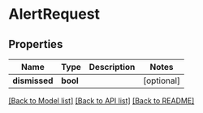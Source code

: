 # AlertRequest

## Properties
Name | Type | Description | Notes
------------ | ------------- | ------------- | -------------
**dismissed** | **bool** |  | [optional] 

[[Back to Model list]](../README.md#documentation-for-models) [[Back to API list]](../README.md#documentation-for-api-endpoints) [[Back to README]](../README.md)


